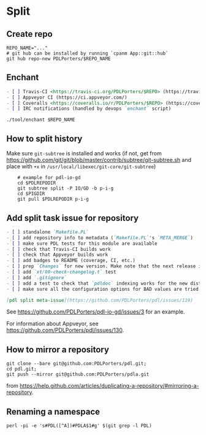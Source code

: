 # Split

## Create repo

```
REPO_NAME="..."
# git hub can be installed by running `cpanm App::git::hub`
git hub repo-new PDLPorters/$REPO_NAME
```

## Enchant

```markdown
- [ ] Travis-CI <https://travis-ci.org/PDLPorters/$REPO> (https://travis-ci.org/profile/PDLPorters)
- [ ] Appveyor CI (https://ci.appveyor.com/)
- [ ] Coveralls <https://coveralls.io/r/PDLPorters/$REPO> (https://coveralls.io/repos/new?name=PDLPorters)
- [ ] IRC notifications (handled by devops `enchant` script)
```

```shell
./tool/enchant $REPO_NAME
```

## How to split history
Make sure `git-subtree` is installed and works (if not, get from
https://github.com/git/git/blob/master/contrib/subtree/git-subtree.sh and place
with `+x` in `/usr/local/libexec/git-core/git-subtree`)
```shell
    # example for pdl-io-gd
    cd $PDLREPODIR
    git subtree split -P IO/GD -b p-i-g
    cd $PIGDIR
    git pull $PDLREPODIR p-i-g
```

## Add split task issue for repository

```markdown
- [ ] standalone `Makefile.PL`
- [ ] add repository info to metadata (`Makefile.PL`'s `META_MERGE`)
- [ ] make sure PDL tests for this module are available
- [ ] check that Travis-CI builds work
- [ ] check that Appveyor builds work
- [ ] add badges to README (coverage, CI, etc.)
- [ ] prep `Changes` for new version. Make note that the next release is its own repo and distro
- [ ] add `xt/00-check-changelog.t` test
- [ ] add `.gitignore`
- [ ] add a test to check that `pdldoc` indexing works for the new dist
- [ ] make sure all the configuration options for BAD values are tried by Travis-CI (settings are in `perldl.conf`)

[pdl split meta-issue](https://github.com/PDLPorters/pdl/issues/119)
```

See <https://github.com/PDLPorters/pdl-io-gd/issues/3> for an example.

For information about Appveyor, see <https://github.com/PDLPorters/pdl/issues/130>.

## How to mirror a repository

```shell
git clone --bare git@github.com:PDLPorters/pdl.git;
cd pdl.git;
git push --mirror git@github.com:PDLPorters/pdla.git
```

from <https://help.github.com/articles/duplicating-a-repository/#mirroring-a-repository>.

## Renaming a namespace

```shell
perl -pi -e 's#PDL([^A])#PDLA$1#g' $(git grep -l PDL)
```
